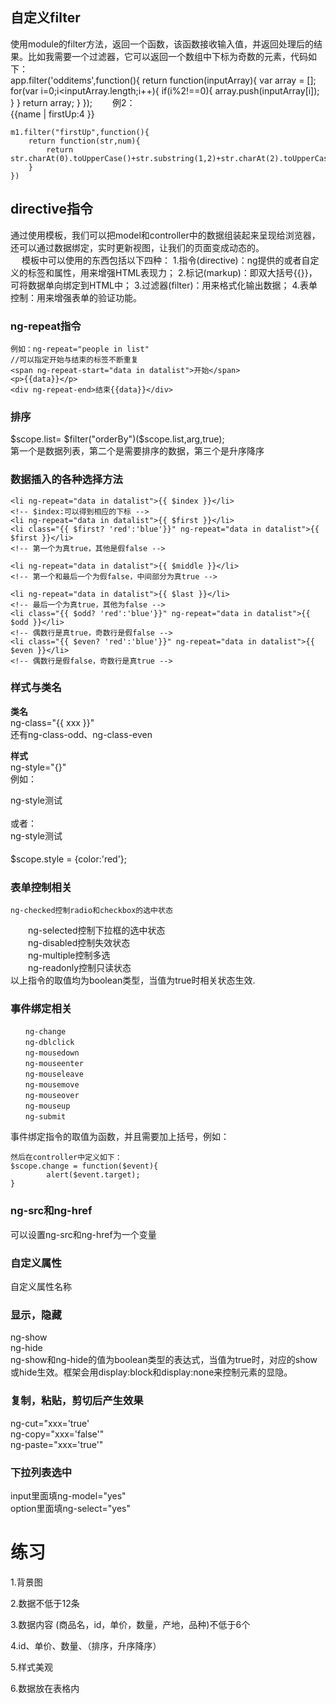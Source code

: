 ## 自定义filter
使用module的filter方法，返回一个函数，该函数接收输入值，并返回处理后的结果。比如我需要一个过滤器，它可以返回一个数组中下标为奇数的元素，代码如下：  
    app.filter('odditems',function(){
        return function(inputArray){
            var array = [];
            for(var i=0;i<inputArray.length;i++){
                if(i%2!==0){
                    array.push(inputArray[i]);
                }
            }
            return array;
        }
    });　　
例2：  
    {{name | firstUp:4 }}  

    m1.filter("firstUp",function(){
        return function(str,num){
            return str.charAt(0).toUpperCase()+str.substring(1,2)+str.charAt(2).toUpperCase()+str.substring(3,7);
        }
    })

## directive指令
通过使用模板，我们可以把model和controller中的数据组装起来呈现给浏览器，还可以通过数据绑定，实时更新视图，让我们的页面变成动态的。  
　 模板中可以使用的东西包括以下四种：
    1.指令(directive)：ng提供的或者自定义的标签和属性，用来增强HTML表现力；
    2.标记(markup)：即双大括号{{}}，可将数据单向绑定到HTML中；
    3.过滤器(filter)：用来格式化输出数据；
    4.表单控制：用来增强表单的验证功能。

### ng-repeat指令
    例如：ng-repeat="people in list"
    //可以指定开始与结束的标签不断重复
    <span ng-repeat-start="data in datalist">开始</span>
    <p>{{data}}</p>
    <div ng-repeat-end>结束{{data}}</div>

### 排序
$scope.list= $filter("orderBy")($scope.list,arg,true);   
第一个是数据列表，第二个是需要排序的数据，第三个是升序降序

### 数据插入的各种选择方法
    <li ng-repeat="data in datalist">{{ $index }}</li>
    <!-- $index:可以得到相应的下标 -->
    <li ng-repeat="data in datalist">{{ $first }}</li>
    <li class="{{ $first? 'red':'blue'}}" ng-repeat="data in datalist">{{ $first }}</li>
    <!-- 第一个为真true，其他是假false -->

    <li ng-repeat="data in datalist">{{ $middle }}</li>
    <!-- 第一个和最后一个为假false，中间部分为真true -->

    <li ng-repeat="data in datalist">{{ $last }}</li>
    <!-- 最后一个为真true，其他为false -->
    <li class="{{ $odd? 'red':'blue'}}" ng-repeat="data in datalist">{{ $odd }}</li>
    <!-- 偶数行是真true，奇数行是假false -->
    <li class="{{ $even? 'red':'blue'}}" ng-repeat="data in datalist">{{ $even }}</li>
    <!-- 偶数行是假false，奇数行是真true -->


### 样式与类名
**类名**  
ng-class="{{ xxx }}"  
还有ng-class-odd、ng-class-even   

**样式**  
ng-style="{}"  
例如： <div ng-style="{color:'red'}">ng-style测试</div>  
或者： <div ng-style="style">ng-style测试</div>  
        $scope.style = {color:'red'};　

### 表单控制相关
    ng-checked控制radio和checkbox的选中状态  
　　ng-selected控制下拉框的选中状态  
　　ng-disabled控制失效状态  
　　ng-multiple控制多选  
　　ng-readonly控制只读状态  
以上指令的取值均为boolean类型，当值为true时相关状态生效.

### 事件绑定相关
```ng-click
　　ng-change
　　ng-dblclick
　　ng-mousedown
　　ng-mouseenter
　　ng-mouseleave
　　ng-mousemove
　　ng-mouseover
　　ng-mouseup
　　ng-submit
```
事件绑定指令的取值为函数，并且需要加上括号，例如：  
```<select ng-change=”change($event)”></select>　　
然后在controller中定义如下：  
$scope.change = function($event){  
        alert($event.target);  
}
```

### ng-src和ng-href
可以设置ng-src和ng-href为一个变量

### 自定义属性
自定义属性名称

### 显示，隐藏
ng-show   
ng-hide   
ng-show和ng-hide的值为boolean类型的表达式，当值为true时，对应的show或hide生效。框架会用display:block和display:none来控制元素的显隐。  

### 复制，粘贴，剪切后产生效果
ng-cut="xxx='true'  
ng-copy="xxx='false'"  
ng-paste="xxx='true'"

### 下拉列表选中
input里面填ng-model="yes"  
option里面填ng-select="yes"  


# 练习
1.背景图  

2.数据不低于12条  

3.数据内容 (商品名，id，单价，数量，产地，品种)不低于6个  

4.id、单价、数量、（排序，升序降序）  

5.样式美观  

6.数据放在表格内  